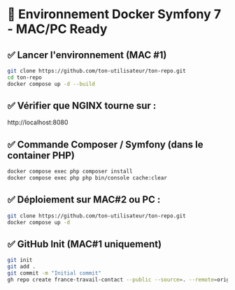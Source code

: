 
# 🚀 Environnement Docker Symfony 7 - MAC/PC Ready

## ✅ Lancer l'environnement (MAC #1)
```bash
git clone https://github.com/ton-utilisateur/ton-repo.git
cd ton-repo
docker compose up -d --build
```

## ✅ Vérifier que NGINX tourne sur :
http://localhost:8080

## ✅ Commande Composer / Symfony (dans le container PHP)
```bash
docker compose exec php composer install
docker compose exec php php bin/console cache:clear
```

## ✅ Déploiement sur MAC#2 ou PC :
```bash
git clone https://github.com/ton-utilisateur/ton-repo.git
docker compose up -d
```

## ✅ GitHub Init (MAC#1 uniquement)
```bash
git init
git add .
git commit -m "Initial commit"
gh repo create france-travail-contact --public --source=. --remote=origin --push
```
